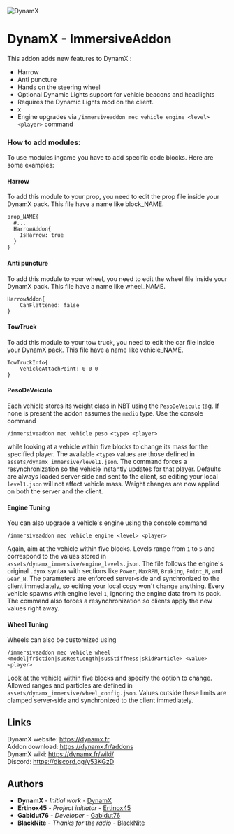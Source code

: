 ![DynamX](https://dynamx.fr/img/head-logo.png)

# DynamX - ImmersiveAddon

This addon adds new features to DynamX :

- Harrow
- Anti puncture
- Hands on the steering wheel
- Optional Dynamic Lights support for vehicle beacons and headlights
- Requires the Dynamic Lights mod on the client.
- x
 - Engine upgrades via `/immersiveaddon mec vehicle engine <level> <player>` command
 

### How to add modules:

To use modules ingame you have to add specific code blocks.
Here are some examples:

#### Harrow

To add this module to your prop, you need to edit the prop file inside your DynamX pack. This file have a name like block_NAME.
```
prop_NAME{
  #...
  HarrowAddon{
    IsHarrow: true
  }
}
```

#### Anti puncture

To add this module to your wheel, you need to edit the wheel file inside your DynamX pack. This file have a name like wheel_NAME.
```
HarrowAddon{
    CanFlattened: false
}
```

#### TowTruck

To add this module to your tow truck, you need to edit the car file inside your DynamX pack. This file have a name like vehicle_NAME.
```
TowTruckInfo{
    VehicleAttachPoint: 0 0 0
}
```

#### PesoDeVeiculo

Each vehicle stores its weight class in NBT using the `PesoDeVeiculo` tag. If
none is present the addon assumes the `medio` type. Use the console command

```
/immersiveaddon mec vehicle peso <type> <player>
```

while looking at a vehicle within five blocks to change its mass for the
specified player. The available `<type>` values are those defined in
`assets/dynamx_immersive/level1.json`.
The command forces a resynchronization so the vehicle instantly updates for
that player. Defaults are always loaded server‑side and sent to the client,
so editing your local `level1.json` will not affect vehicle mass.
Weight changes are now applied on both the server and the client.

#### Engine Tuning

You can also upgrade a vehicle's engine using the console command

```
/immersiveaddon mec vehicle engine <level> <player>
```

Again, aim at the vehicle within five blocks. Levels range from `1` to `5` and
correspond to the values stored in `assets/dynamx_immersive/engine_levels.json`.
The file follows the engine's original `.dynx` syntax with sections like
`Power`, `MaxRPM`, `Braking`, `Point_N`, and `Gear_N`. The parameters are
enforced server‑side and synchronized to the client immediately, so editing your
local copy won't change anything. Every vehicle spawns with engine level `1`,
ignoring the engine data from its pack. The command also forces a
resynchronization so clients apply the new values right away.

#### Wheel Tuning

Wheels can also be customized using

```
/immersiveaddon mec vehicle wheel <model|friction|susRestLength|susStiffness|skidParticle> <value> <player>
```

Look at the vehicle within five blocks and specify the option to change.
Allowed ranges and particles are defined in `assets/dynamx_immersive/wheel_config.json`.
Values outside these limits are clamped server‑side and synchronized to the client immediately.


## Links

DynamX website: https://dynamx.fr  
Addon download: https://dynamx.fr/addons  
DynamX wiki: https://dynamx.fr/wiki/  
Discord: https://discord.gg/y53KGzD 

## Authors

* **DynamX** - *Initial work* - [DynamX](https://dynamx.fr)
* **Ertinox45** - *Project initiator* - [Ertinox45](https://github.com/Ertinox45)
* **Gabidut76** - *Developer* - [Gabidut76](https://github.com/gabidut)
* **BlackNite** - *Thanks for the radio* - [BlackNite](https://github.com/BlackNiteHD)
